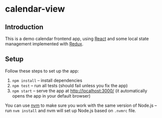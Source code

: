 # calendar-view

## Introduction
This is a demo calendar frontend app, using [React](https://reactjs.org/) and some local state management implemented with [Redux](https://redux.js.org/).

## Setup

Follow these steps to set up the app:

1. `npm install` – install dependencies
2. `npm test` – run all tests (should fail unless you fix the app)
3. `npm start` – serve the app at [http://localhost:3000/](http://localhost:3000/) (it automatically opens the app in your default browser)

You can use [nvm](http://nvm.sh) to make sure you work with the same version of Node.js – run `nvm install` and nvm will set up Node.js based on `.nvmrc` file.